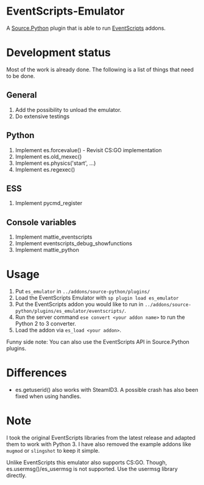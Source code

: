 # EventScripts-Emulator
A [Source.Python](http://forums.sourcepython.com/) plugin that is able to run [EventScripts](http://forums.eventscripts.com/index.php) addons.

# Development status
Most of the work is already done. The following is a list of things that need to be done.

## General
1. Add the possibility to unload the emulator.
2. Do extensive testings

## Python
1. Implement es.forcevalue() - Revisit CS:GO implementation
2. Implement es.old_mexec()
3. Implement es.physics('start', ...)
4. Implement es.regexec()

## ESS
1. Implement pycmd_register

## Console variables
1. Implement mattie_eventscripts
2. Implement eventscripts_debug_showfunctions
3. Implement mattie_python

# Usage
1. Put ``es_emulator`` in ``../addons/source-python/plugins/``
2. Load the EventScripts Emulator with ``sp plugin load es_emulator``
3. Put the EventScripts addon you would like to run in ``../addons/source-python/plugins/es_emulator/eventscripts/``.
4. Run the server command ``ese convert <your addon name>`` to run the Python 2 to 3 converter.
5. Load the addon via ``es_load <your addon>``.

Funny side note: You can also use the EventScripts API in Source.Python plugins.

# Differences

* es.getuserid() also works with SteamID3. A possible crash has also been fixed when using handles.

# Note
I took the original EventScripts libraries from the latest release and adapted them to work with Python 3. I have also removed the example addons like ``mugmod`` or ``slingshot`` to keep it simple.

Unlike EventScripts this emulator also supports CS:GO. Though, es.usermsg()/es_usermsg is not supported. Use the usermsg library directly.
